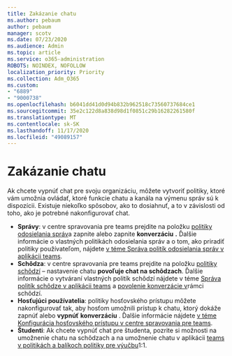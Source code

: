 ```yaml
---
title: Zakázanie chatu
ms.author: pebaum
author: pebaum
manager: scotv
ms.date: 07/23/2020
ms.audience: Admin
ms.topic: article
ms.service: o365-administration
ROBOTS: NOINDEX, NOFOLLOW
localization_priority: Priority
ms.collection: Adm_O365
ms.custom:
- "6889"
- "9000738"
ms.openlocfilehash: b6041dd41d0d94b832b962518c73560737684ce1
ms.sourcegitcommit: 35e2c122d8a838d98d1f0851c29b16282261580f
ms.translationtype: MT
ms.contentlocale: sk-SK
ms.lasthandoff: 11/17/2020
ms.locfileid: "49089157"
---
```

# <a name="disable-chat"></a>Zakázanie chatu

Ak chcete vypnúť chat pre svoju organizáciu, môžete vytvoriť politiky, ktoré vám umožnia ovládať, ktoré funkcie chatu a kanála na výmenu správ sú k dispozícii. Existuje niekoľko spôsobov, ako to dosiahnuť, a to v závislosti od toho, ako je potrebné nakonfigurovať chat.

- **Správy**: v centre spravovania pre teams prejdite na položku [politiky odosielania správ](https://admin.teams.microsoft.com/)a zapnite alebo zapnite **konverzáciu** **.** Ďalšie informácie o vlastných politikách odosielania správ a o tom, ako priradiť politiky používateľom, nájdete [v téme Správa politík odosielania správ v aplikácii teams](https://docs.microsoft.com/microsoftteams/messaging-policies-in-teams).
- **Schôdza**: v centre spravovania pre teams prejdite na položku [politiky schôdzí](https://admin.teams.microsoft.com/) – nastavenie chatu **povoľuje chat na schôdzach**. Ďalšie informácie o vytváraní vlastných politík schôdzí nájdete v téme [Správa politík schôdze v aplikácii teams](https://docs.microsoft.com/microsoftteams/meeting-policies-in-teams) a [povolenie konverzácie v](https://docs.microsoft.com/microsoftteams/meeting-policies-in-teams#allow-chat-in-meetings)rámci schôdzí.
- **Hosťujúci používatelia**: politiky hosťovského prístupu môžete nakonfigurovať tak, aby hosťom umožnili prístup k chatu, ktorý dokáže zapnúť alebo **vypnúť** **konverzáciu** . Ďalšie informácie nájdete [v téme Konfigurácia hosťovského prístupu v centre spravovania pre teams](https://docs.microsoft.com/microsoftteams/set-up-guests#configure-guest-access-in-the-teams-admin-center).
- **Študenti**: Ak chcete vypnúť chat pre študenta, pozrite si možnosti na umožnenie chatu na schôdzach a na umožnenie chatu v aplikácii [teams v politikách a balíkoch politiky pre výučbu](https://docs.microsoft.com/microsoftteams/policy-packages-edu)1:1.






